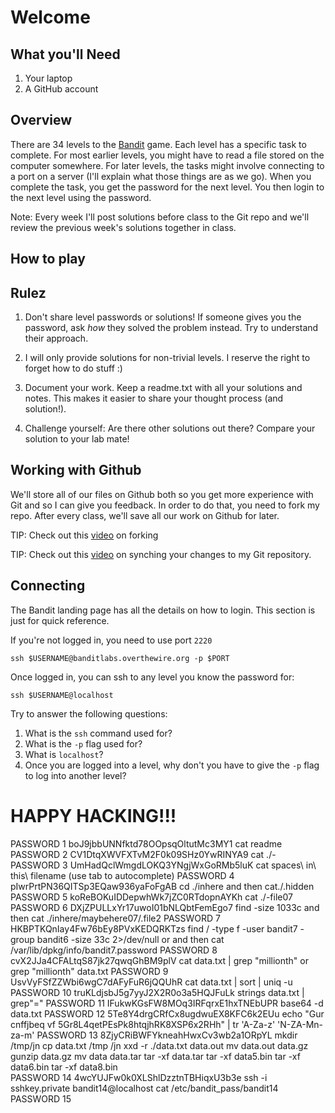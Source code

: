 # Welcome

## What you'll Need

1. Your laptop
2. A GitHub account

## Overview

There are 34 levels to the [Bandit](http://overthewire.org/wargames/bandit/)
game. Each level has a specific task to complete. For most earlier levels,
you might have to read a file stored on the computer somewhere. For later
levels, the tasks might involve connecting to a port on a server (I'll
explain what those things are as we go). When you complete the task, you get
the password for the next level. You then login to the next level using the
password.

Note: Every week I'll post solutions before class to the Git repo and we'll review
the previous week's solutions together in class.

## How to play

## Rulez

1. Don't share level passwords or solutions! If someone gives you the
password, ask *how* they solved the problem instead. Try to understand their
approach.

2. I will only provide solutions for non-trivial levels. I reserve the right
to forget how to do stuff :)

3. Document your work. Keep a readme.txt with all your solutions and notes.
This makes it easier to share your thought process (and solution!).

4. Challenge yourself: Are there other solutions out there? Compare your
solution to your lab mate!

## Working with Github

We'll store all of our files on Github both so you get more experience with
Git and so I can give you feedback. In order to do that, you need to fork my
repo. After every class, we'll save all our work on Github for later.

TIP: Check out this [video](https://www.youtube.com/watch?v=f5grYMXbAV0) on
forking

TIP: Check out this [video](https://www.youtube.com/watch?v=-zvHQXnBO6c) on
synching your changes to my Git repository.

## Connecting

The Bandit landing page has all the details on how to login. This section is
just for quick reference.

If you're not logged in, you need to use port `2220`

`ssh $USERNAME@banditlabs.overthewire.org -p $PORT`

Once logged in, you can ssh to any level you know the password for:

`ssh $USERNAME@localhost`

Try to answer the following questions:

1. What is the `ssh` command used for?
2. What is the `-p` flag used for?
3. What is `localhost`?
4. Once you are logged into a level, why don't you have to give the `-p` flag to log into another level?

# HAPPY HACKING!!!
PASSWORD 1 boJ9jbbUNNfktd78OOpsqOltutMc3MY1        cat readme
PASSWORD 2 CV1DtqXWVFXTvM2F0k09SHz0YwRINYA9        cat ./-
PASSWORD 3 UmHadQclWmgdLOKQ3YNgjWxGoRMb5luK        cat spaces\ in\ this\ filename  (use tab to autocomplete)
PASSWORD 4 pIwrPrtPN36QITSp3EQaw936yaFoFgAB        cd ./inhere and then cat./.hidden
PASSWORD 5 koReBOKuIDDepwhWk7jZC0RTdopnAYKh        cat ./-file07
PASSWORD 6 DXjZPULLxYr17uwoI01bNLQbtFemEgo7        find -size 1033c and then cat ./inhere/maybehere07/.file2
PASSWORD 7 HKBPTKQnIay4Fw76bEy8PVxKEDQRKTzs        find / -type f -user bandit7 -group bandit6 -size 33c 2>/dev/null or and then cat /var/lib/dpkg/info/bandit7.password
PASSWORD 8 cvX2JJa4CFALtqS87jk27qwqGhBM9plV        cat data.txt | grep "millionth" or grep "millionth" data.txt
PASSWORD 9 UsvVyFSfZZWbi6wgC7dAFyFuR6jQQUhR        cat data.txt | sort | uniq -u 
PASSWORD 10 truKLdjsbJ5g7yyJ2X2R0o3a5HQJFuLk        strings data.txt | grep"="
PASSWORD 11 IFukwKGsFW8MOq3IRFqrxE1hxTNEbUPR        base64 -d data.txt
PASSWORD 12 5Te8Y4drgCRfCx8ugdwuEX8KFC6k2EUu        echo "Gur cnffjbeq vf 5Gr8L4qetPEsPk8htqjhRK8XSP6x2RHh" | tr 'A-Za-z' 'N-ZA-Mn-za-m'
PASSWORD 13  8ZjyCRiBWFYkneahHwxCv3wb2a1ORpYL       mkdir /tmp/jn  cp data.txt /tmp /jn    xxd -r ./data.txt data.out  mv data.out data.gz  gunzip data.gz mv data data.tar tar -xf data.tar  tar -xf data5.bin tar -xf data6.bin tar -xf data8.bin  
PASSWORD 14 4wcYUJFw0k0XLShlDzztnTBHiqxU3b3e     ssh -i  sshkey.private bandit14@localhost  cat /etc/bandit_pass/bandit14
PASSWORD 15 
